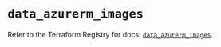# `data_azurerm_images`

Refer to the Terraform Registry for docs: [`data_azurerm_images`](https://registry.terraform.io/providers/hashicorp/azurerm/4.46.0/docs/data-sources/images).
